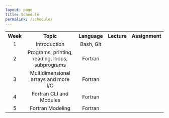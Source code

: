 ```yaml
---
layout: page
title: Schedule
permalink: /schedule/
---
```


<table style="width: 100%; text-align: center;">
<tr><th>Week</th><th>Topic</th><th>Language</th><th>Lecture</th><th>Assignment</th></tr>
<tr><td>1</td><td>Introduction</td><td>Bash, Git</td><td><a href="/lectures/1-intro.html"><i class="fa fa-sticky-note"></i></a></td><td><a href="/assignments/1-intro.html"><i class="fa fa-pencil-square-o"></i></a></td></tr>
<tr><td>2</td><td>Programs, printing, reading, loops, subprograms</td><td>Fortran</td><td><a href="/lectures/2-fortran-intro.html"><i class="fa fa-sticky-note"></i></a></td><td><a href="/assignments/2-fortran-intro.html"><i class="fa fa-pencil-square-o"></i></a></td></tr>
<tr><td>3</td><td>Multidimensional arrays and more I/O</td><td>Fortran</td><td><a href="/lectures/3-fortran-arrays-io.html"><i class="fa fa-sticky-note"></i></a></td><td><a href="/assignments/3-fortran-arrays-io.html"><i class="fa fa-pencil-square-o"></i></a></td></tr>
<tr><td>4</td><td>Fortran CLI and Modules</td><td>Fortran</td><td><a href="/lectures/4-fortran-cli-modules-lib.html"><i class="fa fa-sticky-note"></i></a></td><td><a href="/assignments/4-fortran-cli-modules-lib.html"><i class="fa fa-pencil-square-o"></i></a></td></tr>
<tr><td>5</td><td>Fortran Modeling</td><td>Fortran</td><td><a href="/lectures/5-fortran-modeling.html"><i class="fa fa-sticky-note"></i></a></td><td><a href="/assignments/5-fortran-modeling.html"><i class="fa fa-pencil-square-o"></i></a></td></tr>
</table>
